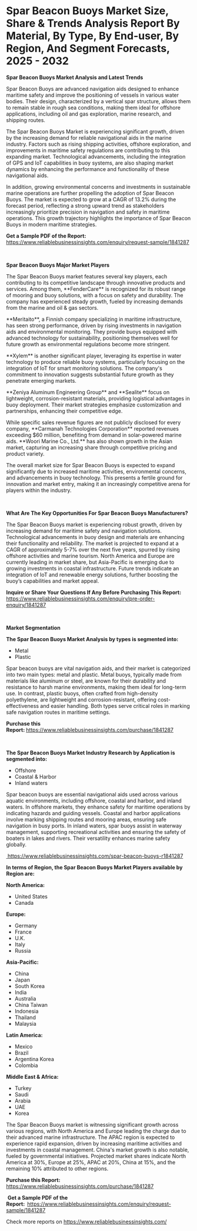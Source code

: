<p><h1>Spar Beacon Buoys Market Size, Share & Trends Analysis Report By Material, By Type, By End-user, By Region, And Segment Forecasts, 2025 - 2032</h1></p><p><strong>Spar Beacon Buoys Market Analysis and Latest Trends</strong></p>
<p><p>Spar Beacon Buoys are advanced navigation aids designed to enhance maritime safety and improve the positioning of vessels in various water bodies. Their design, characterized by a vertical spar structure, allows them to remain stable in rough sea conditions, making them ideal for offshore applications, including oil and gas exploration, marine research, and shipping routes. </p><p>The Spar Beacon Buoys Market is experiencing significant growth, driven by the increasing demand for reliable navigational aids in the marine industry. Factors such as rising shipping activities, offshore exploration, and improvements in maritime safety regulations are contributing to this expanding market. Technological advancements, including the integration of GPS and IoT capabilities in buoy systems, are also shaping market dynamics by enhancing the performance and functionality of these navigational aids.</p><p>In addition, growing environmental concerns and investments in sustainable marine operations are further propelling the adoption of Spar Beacon Buoys. The market is expected to grow at a CAGR of 13.2% during the forecast period, reflecting a strong upward trend as stakeholders increasingly prioritize precision in navigation and safety in maritime operations. This growth trajectory highlights the importance of Spar Beacon Buoys in modern maritime strategies.</p></p>
<p><strong>Get a Sample PDF of the Report:&nbsp;</strong> <a href="https://www.reliablebusinessinsights.com/enquiry/request-sample/1841287?utm_campaign=2332&utm_medium=2&utm_source=Github&utm_content=ia&utm_term=28022025&utm_id=spar-beacon-buoys">https://www.reliablebusinessinsights.com/enquiry/request-sample/1841287</a></p>
<p>&nbsp;</p>
<p><strong>Spar Beacon Buoys Major Market Players</strong></p>
<p><p>The Spar Beacon Buoys market features several key players, each contributing to its competitive landscape through innovative products and services. Among them, **FenderCare** is recognized for its robust range of mooring and buoy solutions, with a focus on safety and durability. The company has experienced steady growth, fueled by increasing demands from the marine and oil & gas sectors.</p><p>**Meritaito**, a Finnish company specializing in maritime infrastructure, has seen strong performance, driven by rising investments in navigation aids and environmental monitoring. They provide buoys equipped with advanced technology for sustainability, positioning themselves well for future growth as environmental regulations become more stringent.</p><p>**Xylem** is another significant player, leveraging its expertise in water technology to produce reliable buoy systems, particularly focusing on the integration of IoT for smart monitoring solutions. The company's commitment to innovation suggests substantial future growth as they penetrate emerging markets.</p><p>**Zeniya Aluminum Engineering Group** and **Sealite** focus on lightweight, corrosion-resistant materials, providing logistical advantages in buoy deployment. Their market strategies emphasize customization and partnerships, enhancing their competitive edge.</p><p>While specific sales revenue figures are not publicly disclosed for every company, **Carmanah Technologies Corporation** reported revenues exceeding $60 million, benefiting from demand in solar-powered marine aids. **Woori Marine Co., Ltd.** has also shown growth in the Asian market, capturing an increasing share through competitive pricing and product variety.</p><p>The overall market size for Spar Beacon Buoys is expected to expand significantly due to increased maritime activities, environmental concerns, and advancements in buoy technology. This presents a fertile ground for innovation and market entry, making it an increasingly competitive arena for players within the industry.</p></p>
<p>&nbsp;</p>
<p><strong>What Are The Key Opportunities For Spar Beacon Buoys Manufacturers?</strong></p>
<p><p>The Spar Beacon Buoys market is experiencing robust growth, driven by increasing demand for maritime safety and navigation solutions. Technological advancements in buoy design and materials are enhancing their functionality and reliability. The market is projected to expand at a CAGR of approximately 5-7% over the next five years, spurred by rising offshore activities and marine tourism. North America and Europe are currently leading in market share, but Asia-Pacific is emerging due to growing investments in coastal infrastructure. Future trends indicate an integration of IoT and renewable energy solutions, further boosting the buoy’s capabilities and market appeal.</p></p>
<p><strong>Inquire or Share Your Questions If Any Before Purchasing This Report:</strong> <a href="https://www.reliablebusinessinsights.com/enquiry/pre-order-enquiry/1841287?utm_campaign=2332&utm_medium=2&utm_source=Github&utm_content=ia&utm_term=28022025&utm_id=spar-beacon-buoys">https://www.reliablebusinessinsights.com/enquiry/pre-order-enquiry/1841287</a></p>
<p>&nbsp;</p>
<p><strong>Market Segmentation</strong></p>
<p><strong>The Spar Beacon Buoys Market Analysis by types is segmented into:</strong></p>
<p><ul><li>Metal</li><li>Plastic</li></ul></p>
<p><p>Spar beacon buoys are vital navigation aids, and their market is categorized into two main types: metal and plastic. Metal buoys, typically made from materials like aluminum or steel, are known for their durability and resistance to harsh marine environments, making them ideal for long-term use. In contrast, plastic buoys, often crafted from high-density polyethylene, are lightweight and corrosion-resistant, offering cost-effectiveness and easier handling. Both types serve critical roles in marking safe navigation routes in maritime settings.</p></p>
<p><strong>Purchase this Report:&nbsp;</strong><a href="https://www.reliablebusinessinsights.com/purchase/1841287?utm_campaign=2332&utm_medium=2&utm_source=Github&utm_content=ia&utm_term=28022025&utm_id=spar-beacon-buoys">https://www.reliablebusinessinsights.com/purchase/1841287</a></p>
<p>&nbsp;</p>
<p><strong>The Spar Beacon Buoys Market Industry Research by Application is segmented into:</strong></p>
<p><ul><li>Offshore</li><li>Coastal & Harbor</li><li>Inland waters</li></ul></p>
<p><p>Spar beacon buoys are essential navigational aids used across various aquatic environments, including offshore, coastal and harbor, and inland waters. In offshore markets, they enhance safety for maritime operations by indicating hazards and guiding vessels. Coastal and harbor applications involve marking shipping routes and mooring areas, ensuring safe navigation in busy ports. In inland waters, spar buoys assist in waterway management, supporting recreational activities and ensuring the safety of boaters in lakes and rivers. Their versatility enhances marine safety globally.</p></p>
<p><a href="https://www.reliablebusinessinsights.com/spar-beacon-buoys-r1841287?utm_campaign=2332&utm_medium=2&utm_source=Github&utm_content=ia&utm_term=28022025&utm_id=spar-beacon-buoys">&nbsp;https://www.reliablebusinessinsights.com/spar-beacon-buoys-r1841287</a></p>
<p><strong>In terms of Region, the Spar Beacon Buoys Market Players available by Region are:</strong></p>
<p>
    <p> <strong> North America: </strong>
        <ul>
            <li>United States</li>
            <li>Canada</li>
        </ul>
        </p> 
    <p> <strong> Europe: </strong>
        <ul>
            <li>Germany</li>
            <li>France</li>
            <li>U.K.</li>
            <li>Italy</li>
            <li>Russia</li>
        </ul>
        </p> 
    <p> <strong> Asia-Pacific: </strong>
        <ul>
            <li>China</li>
            <li>Japan</li>
            <li>South Korea</li>
            <li>India</li>
            <li>Australia</li>
            <li>China Taiwan</li>
            <li>Indonesia</li>
            <li>Thailand</li>
            <li>Malaysia</li>
        </ul>
        </p> 
    <p> <strong> Latin America: </strong>
        <ul>
            <li>Mexico</li>
            <li>Brazil</li>
            <li>Argentina Korea</li>
            <li>Colombia</li>
        </ul>
        </p> 
    <p> <strong> Middle East & Africa: </strong>
        <ul>
            <li>Turkey</li>
            <li>Saudi</li>
            <li>Arabia</li>
            <li>UAE</li>
            <li>Korea</li>
        </ul>
    </p>
    </p>
<p><p>The Spar Beacon Buoys market is witnessing significant growth across various regions, with North America and Europe leading the charge due to their advanced marine infrastructure. The APAC region is expected to experience rapid expansion, driven by increasing maritime activities and investments in coastal management. China's market growth is also notable, fueled by governmental initiatives. Projected market shares indicate North America at 30%, Europe at 25%, APAC at 20%, China at 15%, and the remaining 10% attributed to other regions.</p></p>
<p><strong>Purchase this Report: </strong><a href="https://www.reliablebusinessinsights.com/purchase/1841287?utm_campaign=2332&utm_medium=2&utm_source=Github&utm_content=ia&utm_term=28022025&utm_id=spar-beacon-buoys">https://www.reliablebusinessinsights.com/purchase/1841287</a></p>
<p>&nbsp;<strong>Get a Sample PDF of the Report:&nbsp;&nbsp;</strong><a href="https://www.reliablebusinessinsights.com/enquiry/request-sample/1841287?utm_campaign=2332&utm_medium=2&utm_source=Github&utm_content=ia&utm_term=28022025&utm_id=spar-beacon-buoys">https://www.reliablebusinessinsights.com/enquiry/request-sample/1841287</a></p>
<p><strong></strong></p>
<p>Check more reports on <a href="https://www.reliablebusinessinsights.com/?utm_campaign=2332&utm_medium=2&utm_source=Github&utm_content=ia&utm_term=28022025&utm_id=spar-beacon-buoys">https://www.reliablebusinessinsights.com/</a></p>
